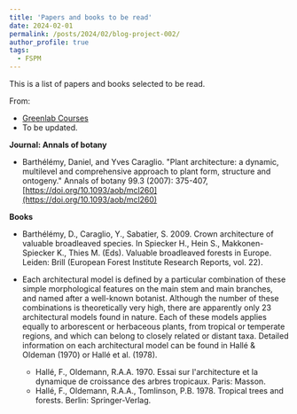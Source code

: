 ```yaml
---
title: 'Papers and books to be read'
date: 2024-02-01
permalink: /posts/2024/02/blog-project-002/
author_profile: true
tags:
  - FSPM
---
```


This is a list of papers and books selected to be read.

From:
  * [Greenlab Courses](https://greenlab.cirad.fr/GLUVED/html/index.html)
  * To be updated.

**Journal: Annals of botany**

* Barthélémy, Daniel, and Yves Caraglio. "Plant architecture: a dynamic, multilevel and comprehensive approach to plant form, structure and ontogeny." Annals of botany 99.3 (2007): 375-407, [https://doi.org/10.1093/aob/mcl260](https://doi.org/10.1093/aob/mcl260)



**Books**

* Barthélémy, D., Caraglio, Y., Sabatier, S. 2009. Crown architecture of valuable broadleaved species. In Spiecker H., Hein S., Makkonen-Spiecker K., Thies M. (Eds). Valuable broadleaved forests in Europe. Leiden: Brill (European Forest Institute Research Reports, vol. 22).

* Each architectural model is defined by a particular combination of these simple morphological features on the main stem and main branches, and named after a well-known botanist. Although the number of these combinations is theoretically very high, there are apparently only 23 architectural models found in nature. Each of these models applies equally to arborescent or herbaceous plants, from tropical or temperate regions, and which can belong to closely related or distant taxa. Detailed information on each architectural model can be found in Hallé & Oldeman (1970) or Hallé et al. (1978).
  * Hallé, F., Oldemann, R.A.A. 1970. Essai sur l'architecture et la dynamique de croissance des arbres tropicaux. Paris: Masson.
  * Hallé, F., Oldemann, R.A.A., Tomlinson, P.B. 1978. Tropical trees and forests. Berlin: Springer-Verlag.